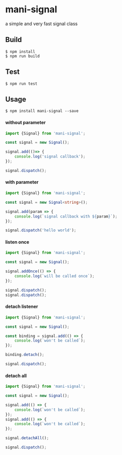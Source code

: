 # mani-signal
a simple and very fast signal class

## Build

```
$ npm install
$ npm run build
```
## Test

```
$ npm run test
```
## Usage
```
$ npm install mani-signal --save
```

#### without parameter
```typescript
import {Signal} from 'mani-signal';

const signal = new Signal();

signal.add(()=> {
    console.log('signal callback');
});

signal.dispatch();
```
#### with parameter
```typescript
import {Signal} from 'mani-signal';

const signal = new Signal<string>();

signal.add(param => {
    console.log(`signal callback with ${param}`);
});

signal.dispatch('hello world');
```
#### listen once
```typescript
import {Signal} from 'mani-signal';

const signal = new Signal();

signal.addOnce(() => {
    console.log(`will be called once`);
});

signal.dispatch();
signal.dispatch();

```
#### detach listener

```typescript
import {Signal} from 'mani-signal';

const signal = new Signal();

const binding = signal.add(() => {
    console.log(`won't be called`);
});

binding.detach();

signal.dispatch();
```

#### detach all

```typescript
import {Signal} from 'mani-signal';

const signal = new Signal();

signal.add(() => {
    console.log(`won't be called`);
});
signal.add(() => {
    console.log(`won't be called`);
});

signal.detachAll();

signal.dispatch();
```

